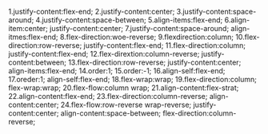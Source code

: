 1.justify-content:flex-end;
2.justify-content:center;
3.justify-content:space-around;
4.justify-content:space-between;
5.align-items:flex-end;
6.align-item:center;
  justify-content:center;
7.justify-content:space-around;
  align-itmes:flex-end;
8.flex-direction:woe-reverse;
9.flexdirection:column;
10.flex-direction:row-reverse;
   justify-content:flex-end;
11.flex-direction:column;
   justify-content:flex-end;
12.flex-dirextion:column-reverse;
   justify-content:between;
13.flex-direction:row-reverse;
   justify-content:center;
   align-items:flex-end;
14.order:1;
15.order:-1;
16.align-self:flex-end;
17.oreder:1;
   align-self:flex-end;
18.flex-wrap:wrap;
19.flex-direction:column;
   flex-wrap:wrap;
20.flex-flow:column wrap;
21.align-content:flex-strat;
22.align-content:flex-end;
23.flex-direction:column-reverse;
   align-content:center;
24.flex-flow:row-reverse wrap-reverse;
   justify-content:center;
   align-content:space-between;
   flex-direction:column-reverse;